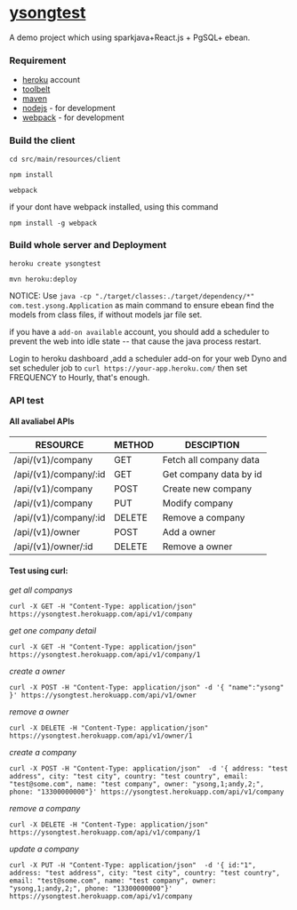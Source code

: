 # [ysongtest]() 
A demo project which using sparkjava+React.js + PgSQL+ ebean.

### Requirement
- [heroku](http://heroku.com) account
- [toolbelt](https://toolbelt.heroku.com/)
- [maven](http://maven.org)
- [nodejs](http://nodejs.com) - for development
- [webpack](https://www.npmjs.com/package/webpack) - for development

### Build the client
`cd src/main/resources/client`

`npm install`

`webpack` 

if your dont have webpack installed, using this command

`npm install -g webpack`

### Build whole server and Deployment

`heroku create ysongtest`

`mvn heroku:deploy`
 
NOTICE: Use `java -cp "./target/classes:./target/dependency/*"  com.test.ysong.Application` as main command to ensure ebean find the models from class files, if without models jar file set.

if you have a `add-on available` account, you should add a scheduler to prevent the web into idle state -- that cause the java process restart.

Login to heroku dashboard ,add a scheduler add-on for your web Dyno and  set scheduler job to `curl https://your-app.heroku.com/` then set FREQUENCY to Hourly, that's enough.

### API test

#### All avaliabel APIs

|   RESOURCE           |  METHOD |  DESCIPTION             |
|----------------------|---------|-------------------------|
| /api/(v1)/company    |   GET   | Fetch all company data  |
| /api/(v1)/company/:id|   GET   | Get company data by id  |
| /api/(v1)/company    |   POST  | Create new company      |
| /api/(v1)/company    |   PUT   | Modify company          |
| /api/(v1)/company/:id|   DELETE| Remove a company        |
| /api/(v1)/owner      |   POST  | Add a owner             |
| /api/(v1)/owner/:id  |   DELETE| Remove a owner          |

#### Test using curl:

*get all companys*

`curl -X GET -H "Content-Type: application/json" https://ysongtest.herokuapp.com/api/v1/company`


*get one company detail*

`curl -X GET -H "Content-Type: application/json" https://ysongtest.herokuapp.com/api/v1/company/1`

*create a owner*

`curl -X POST -H "Content-Type: application/json" -d '{ "name":"ysong" }' https://ysongtest.herokuapp.com/api/v1/owner`


*remove a owner*

`curl -X DELETE -H "Content-Type: application/json" https://ysongtest.herokuapp.com/api/v1/owner/1`


*create a company*

`curl -X POST -H "Content-Type: application/json" 
  -d '{	address: "test address",
	city: "test city",
	country: "test country",
	email: "test@some.com",
	name: "test company",
	owner: "ysong,1;andy,2;",
	phone: "13300000000"}' https://ysongtest.herokuapp.com/api/v1/company`
  
  
  
*remove a company*

`curl -X DELETE -H "Content-Type: application/json" https://ysongtest.herokuapp.com/api/v1/company/1`


*update a company*

`curl -X PUT -H "Content-Type: application/json" 
  -d '{	id:"1",
        address: "test address",
	city: "test city",
	country: "test country",
	email: "test@some.com",
	name: "test company",
	owner: "ysong,1;andy,2;",
	phone: "13300000000"}' https://ysongtest.herokuapp.com/api/v1/company`
